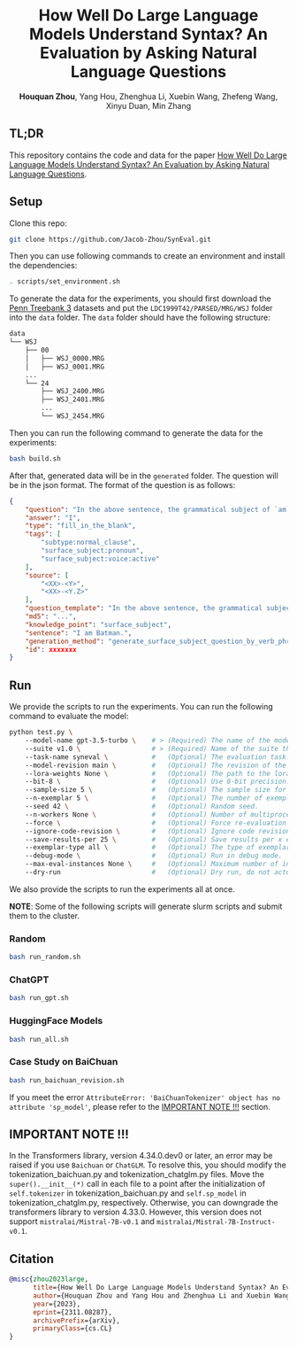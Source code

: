 <div align="center">

# How Well Do Large Language Models Understand Syntax? An Evaluation by Asking Natural Language Questions
__Houquan Zhou__, Yang Hou, Zhenghua Li, Xuebin Wang, Zhefeng Wang, Xinyu Duan, Min Zhang

</div>

## TL;DR
This repository contains the code and data for the paper [How Well Do Large Language Models Understand Syntax? An Evaluation by Asking Natural Language Questions](https://arxiv.org/abs/2311.08287).

## Setup

Clone this repo:
```sh
git clone https://github.com/Jacob-Zhou/SynEval.git
```

Then you can use following commands to create an environment and install the dependencies:
```sh
. scripts/set_environment.sh
```

To generate the data for the experiments, you should first download the [Penn Treebank 3](https://catalog.ldc.upenn.edu/LDC99T42) datasets and put the `LDC1999T42/PARSED/MRG/WSJ` folder into the `data` folder.
The `data` folder should have the following structure:
```sh
data
└── WSJ
    ├── 00
    │   ├── WSJ_0000.MRG
    │   ├── WSJ_0001.MRG
    ...
    └── 24
        ├── WSJ_2400.MRG
        ├── WSJ_2401.MRG
        ...
        └── WSJ_2454.MRG
```

Then you can run the following command to generate the data for the experiments:
```sh
bash build.sh
```

After that, generated data will be in the `generated` folder.
The question will be in the json format.
The format of the question is as follows:
```json
{
    "question": "In the above sentence, the grammatical subject of `am` is ____________.",
    "answer": "I",
    "type": "fill_in_the_blank",
    "tags": [
        "subtype:normal_clause",
        "surface_subject:pronoun",
        "surface_subject:voice:active"
    ],
    "source": [
        "<XX>-<Y>",
        "<XX>-<Y.Z>"
    ],
    "question_template": "In the above sentence, the grammatical subject of `{verb_phrase}` is ____________.",
    "md5": "...",
    "knowledge_point": "surface_subject",
    "sentence": "I am Batman.",
    "generation_method": "generate_surface_subject_question_by_verb_phrase",
    "id": xxxxxxx
}
```

## Run

We provide the scripts to run the experiments.
You can run the following command to evaluate the model:

```sh
python test.py \ 
    --model-name gpt-3.5-turbo \    # > (Required) The name of the model to use.
    --suite v1.0 \                  # > (Required) Name of the suite this run belongs to.
    --task-name syneval \           #   (Optional) The evaluation task.
    --model-revision main \         #   (Optional) The revision of the model to use.
    --lora-weights None \           #   (Optional) The path to the lora weights.
    --bit-8 \                       #   (Optional) Use 8-bit precision.
    --sample-size 5 \               #   (Optional) The sample size for test set.
    --n-exemplar 5 \                #   (Optional) The number of exemplars to use.
    --seed 42 \                     #   (Optional) Random seed.
    --n-workers None \              #   (Optional) Number of multiprocessing workers.
    --force \                       #   (Optional) Force re-evaluation if results already exist.
    --ignore-code-revision \        #   (Optional) Ignore code revision.
    --save-results-per 25 \         #   (Optional) Save results per x evalation.
    --exemplar-type all \           #   (Optional) The type of exemplars to use.
    --debug-mode \                  #   (Optional) Run in debug mode.
    --max-eval-instances None \     #   (Optional) Maximum number of instances to evaluate on.
    --dry-run                       #   (Optional) Dry run, do not actually request model.
```

We also provide the scripts to run the experiments all at once.

__NOTE__: Some of the following scripts will generate slurm scripts and submit them to the cluster.
### Random
```sh
bash run_random.sh
```

### ChatGPT
```sh
bash run_gpt.sh
```

### HuggingFace Models
```sh
bash run_all.sh
```

### Case Study on BaiChuan
```sh
bash run_baichuan_revision.sh
```
If you meet the error `AttributeError: 'BaiChuanTokenizer' object has no attribute 'sp_model'`, please refer to the [IMPORTANT NOTE !!!](#IMPORTANT-NOTE-!!!) section.

## IMPORTANT NOTE !!!
In the Transformers library, version 4.34.0.dev0 or later, an error may be raised if you use `Baichuan` or `ChatGLM`. 
To resolve this, you should modify the tokenization_baichuan.py and tokenization_chatglm.py files. 
Move the `super().__init__(*)` call in each file to a point after the initialization of `self.tokenizer` in tokenization_baichuan.py and `self.sp_model` in tokenization_chatglm.py, respectively.
Otherwise, you can downgrade the transformers library to version 4.33.0.
However, this version does not support `mistralai/Mistral-7B-v0.1` and `mistralai/Mistral-7B-Instruct-v0.1`.

## Citation
```bibtex
@misc{zhou2023large,
      title={How Well Do Large Language Models Understand Syntax? An Evaluation by Asking Natural Language Questions}, 
      author={Houquan Zhou and Yang Hou and Zhenghua Li and Xuebin Wang and Zhefeng Wang and Xinyu Duan and Min Zhang},
      year={2023},
      eprint={2311.08287},
      archivePrefix={arXiv},
      primaryClass={cs.CL}
}
```
